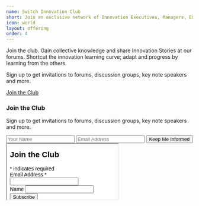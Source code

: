 ```yaml
---
name: Switch Innovation Club
short: Join an exclusive network of Innovation Executives, Managers, Entrepreneurs and other professionals leading the Innovation Industry.
icon: world
layout: offering
order: 4
---
```

Join the club. Gain collective knowledge and share Innovation Stories at our forums. Shortcut the innovation learning curve; adapt and progress by learning from the others.

Sign up to get invitations to forums, discussion groups, key note speakers and more.

<div class="modal-container text-center">
  <a class="btn btn-lg btn-filled btn-modal" href="#" modal-link="1">Join the Club</a>
  <div class="foundry_modal text-center">
    <h3 class="uppercase">Join the Club</h3>
    <p class="lead mb48">
      Sign up to get invitations to forums, discussion groups, key note speakers and more.
    </p>
    <form class="form-newsletter thirds" data-success="Thanks for your registration, we will be in touch shortly." data-error="Please fill all fields correctly.">
      <input type="text" name="name" class="validate-required signup-name-field" placeholder="Your Name">
      <input type="text" name="email" class="validate-required validate-email signup-email-field" placeholder="Email Address">
      <button type="submit" class="btn-filled mb0">Keep Me Informed</button>
      <iframe srcdoc="<!-- Begin MailChimp Signup Form --> <link href=&quot;//cdn-images.mailchimp.com/embedcode/classic-10_7.css&quot; rel=&quot;stylesheet&quot; type=&quot;text/css&quot;> <style type=&quot;text/css&quot;> 	#mc_embed_signup{background:#fff; clear:left; font:14px Helvetica,Arial,sans-serif; } 	/* Add your own MailChimp form style overrides in your site stylesheet or in this style block. 	   We recommend moving this block and the preceding CSS link to the HEAD of your HTML file. */ </style> <div id=&quot;mc_embed_signup&quot;> <form action=&quot;//innovationswitch.us13.list-manage.com/subscribe/post?u=999499ede4316df8d543b455f&amp;amp;id=58ec3c613a&quot; method=&quot;post&quot; id=&quot;mc-embedded-subscribe-form&quot; name=&quot;mc-embedded-subscribe-form&quot; class=&quot;validate&quot; target=&quot;_blank&quot; novalidate>     <div id=&quot;mc_embed_signup_scroll&quot;> 	<h2>Join the Club</h2> <div class=&quot;indicates-required&quot;><span class=&quot;asterisk&quot;>*</span> indicates required</div> <div class=&quot;mc-field-group&quot;> 	<label for=&quot;mce-EMAIL&quot;>Email Address  <span class=&quot;asterisk&quot;>*</span> </label> 	<input type=&quot;email&quot; value=&quot;&quot; name=&quot;EMAIL&quot; class=&quot;required email&quot; id=&quot;mce-EMAIL&quot;> </div> <div class=&quot;mc-field-group&quot;> 	<label for=&quot;mce-NAME&quot;>Name </label> 	<input type=&quot;text&quot; value=&quot;&quot; name=&quot;NAME&quot; class=&quot;&quot; id=&quot;mce-NAME&quot;> </div> 	<div id=&quot;mce-responses&quot; class=&quot;clear&quot;> 		<div class=&quot;response&quot; id=&quot;mce-error-response&quot; style=&quot;display:none&quot;></div> 		<div class=&quot;response&quot; id=&quot;mce-success-response&quot; style=&quot;display:none&quot;></div> 	</div>    <!-- real people should not fill this in and expect good things - do not remove this or risk form bot signups-->     <div style=&quot;position: absolute; left: -5000px;&quot; aria-hidden=&quot;true&quot;><input type=&quot;text&quot; name=&quot;b_999499ede4316df8d543b455f_58ec3c613a&quot; tabindex=&quot;-1&quot; value=&quot;&quot;></div>     <div class=&quot;clear&quot;><input type=&quot;submit&quot; value=&quot;Subscribe&quot; name=&quot;subscribe&quot; id=&quot;mc-embedded-subscribe&quot; class=&quot;button&quot;></div>     </div> </form> </div> <script type='text/javascript' src='//s3.amazonaws.com/downloads.mailchimp.com/js/mc-validate.js'></script><script type='text/javascript'>(function($) {window.fnames = new Array(); window.ftypes = new Array();fnames[0]='EMAIL';ftypes[0]='email';fnames[2]='NAME';ftypes[2]='text';}(jQuery));var $mcj = jQuery.noConflict(true);</script> <!--End mc_embed_signup-->" class="mail-list-form">
		  </iframe>
    </form>
  </div>
</div>
